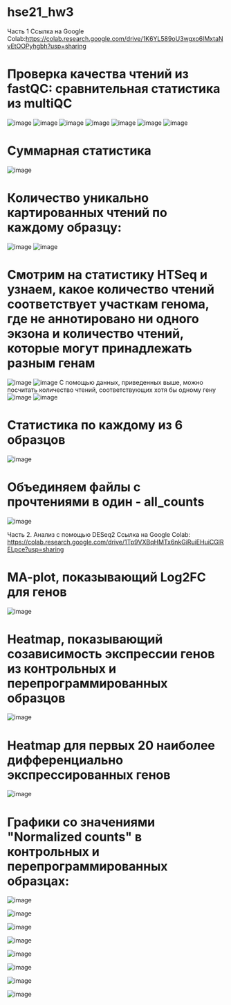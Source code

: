 # hse21_hw3
Часть 1
Ссылка на Google Colab:https://colab.research.google.com/drive/1K6YL589oU3wgxo6lMxtaNvEtOOPyhgbh?usp=sharing

# Проверка качества чтений из fastQC: сравнительная статистика из multiQC
![image](https://user-images.githubusercontent.com/93148620/143721798-f0c93152-5c8a-458e-9e67-368a14d39010.png)
![image](https://user-images.githubusercontent.com/93148620/143721804-711cb668-cb23-4029-a4e4-d61c852e2025.png)
![image](https://user-images.githubusercontent.com/93148620/143721811-03e6b3a9-b42f-4625-a562-9e77c83db712.png)
![image](https://user-images.githubusercontent.com/93148620/143721819-46a0ee70-f5e4-42a0-bf60-6333b071ea33.png)
![image](https://user-images.githubusercontent.com/93148620/143721831-80c04969-e14d-4982-9532-a6761943d6b7.png)
![image](https://user-images.githubusercontent.com/93148620/143721836-53d48426-b321-4a65-b826-7fd8b30735d6.png)
![image](https://user-images.githubusercontent.com/93148620/143721846-601f6175-484d-493e-8d67-d2581e7bb1b9.png)
# Суммарная статистика
![image](https://user-images.githubusercontent.com/93148620/143721863-84deea0e-cd18-483a-b461-1ad14456d002.png)
# Количество уникально картированных чтений по каждому образцу:
![image](https://user-images.githubusercontent.com/93148620/143721936-299c91fa-f151-4800-933c-07e357b01b2e.png)
![image](https://user-images.githubusercontent.com/93148620/143721941-11c4b113-9e20-473a-b7f7-e138b8e7674e.png)
# Смотрим на статистику HTSeq и узнаем, какое количество чтений соответствует участкам генома, где не аннотировано ни одного экзона и количество чтений, которые могут принадлежать разным генам
![image](https://user-images.githubusercontent.com/93148620/143721964-75541aeb-af71-48ce-a1c1-841118557c44.png)
![image](https://user-images.githubusercontent.com/93148620/143721968-a549d3f7-258f-4feb-b47e-540ae660a97d.png)
С помощью данных, приведенных выше, можно посчитать количество чтений, соответствующих хотя бы одному гену
![image](https://user-images.githubusercontent.com/93148620/143721984-232382bc-4c1d-4c01-966a-63c3cf74218e.png)
![image](https://user-images.githubusercontent.com/93148620/143721989-dc4c91c3-73e4-4ce4-8b37-c81c2f223b3b.png)
# Статистика по каждому из 6 образцов
![image](https://user-images.githubusercontent.com/93148620/143939751-b9c8642d-4cd7-4f1b-919d-9c2b987698ea.png)
# Объединяем файлы с прочтениями в один - all_counts
![image](https://user-images.githubusercontent.com/93148620/143722013-8addb18e-d593-48dd-9232-628e31849eb3.png)

Часть 2. Анализ с помощью DESeq2
Ссылка на Google Colab: https://colab.research.google.com/drive/1Tp9VXBqHMTx6nkGiRuiEHuiCGlRELpce?usp=sharing
# MA-plot, показывающий Log2FC для генов
![image](https://user-images.githubusercontent.com/93148620/143723912-17bffe3a-97e3-4cd4-9551-17567061fc95.png)
# Heatmap, показывающий созависимость экспрессии генов из контрольных и перепрограммированных образцов
![image](https://user-images.githubusercontent.com/93148620/143723933-1963e117-0597-42c6-951e-855c1699b2f7.png)
# Heatmap для первых 20 наиболее дифференциально экспрессированных генов
![image](https://user-images.githubusercontent.com/93148620/143723951-62f020b6-80b2-42a8-a6ff-79baa558ce08.png)
# Графики со значениями "Normalized counts" в контрольных и перепрограммированных образцах:
![image](https://user-images.githubusercontent.com/93148620/143723975-918a4953-5c58-4603-af02-137c08b384e3.png)

![image](https://user-images.githubusercontent.com/93148620/143723981-b91d09ed-427b-4152-a70f-e77474089d02.png)

![image](https://user-images.githubusercontent.com/93148620/143723986-7214b12e-d54b-479c-9fe4-151d5abb792b.png)

![image](https://user-images.githubusercontent.com/93148620/143723995-98ce6222-ddb9-44ff-b71f-8522f2666f47.png)

![image](https://user-images.githubusercontent.com/93148620/143724007-dd3dc269-ba3f-467b-9ede-a3dc0d670819.png)

![image](https://user-images.githubusercontent.com/93148620/143724009-bf2d5b1c-6db8-488f-99d8-0a5f4ee2b9a8.png)

![image](https://user-images.githubusercontent.com/93148620/143724021-9a583376-49fe-44ef-a577-938fa8fe32c1.png)

![image](https://user-images.githubusercontent.com/93148620/143724024-19ccf9b0-59f0-4245-9fd9-b6a19aa25869.png)



